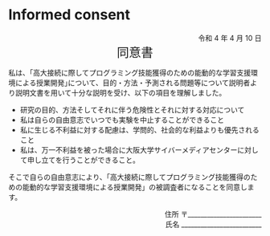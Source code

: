 # Informed consent

<div align="right">令和 4 年 4 月 10 日</div>
<div align="center"><font size="5">同意書</font></div>


私は、｢高大接続に際してプログラミング技能獲得のための能動的な学習支援環境による授業開発｣について、目的・方法・予測される問題等について説明者より説明文書を用いて十分な説明を受け、以下の項目を理解しました。

- 研究の目的、方法そしてそれに伴う危険性とそれに対する対応について
- 私は自らの自由意志でいつでも実験を中止することができること
- 私に生じる不利益に対する配慮は、学問的、社会的な利益よりも優先されること
- 私は、万一不利益を被った場合に大阪大学サイバーメディアセンターに対して申し立てを行うことができること。

そこで自らの自由意志により、｢高大接続に際してプログラミング技能獲得のための能動的な学習支援環境による授業開発」の被調査者になることを同意します。

<div align="right">住所 〒_______________________</div>
<div align="right">氏名 _________________________</div>

